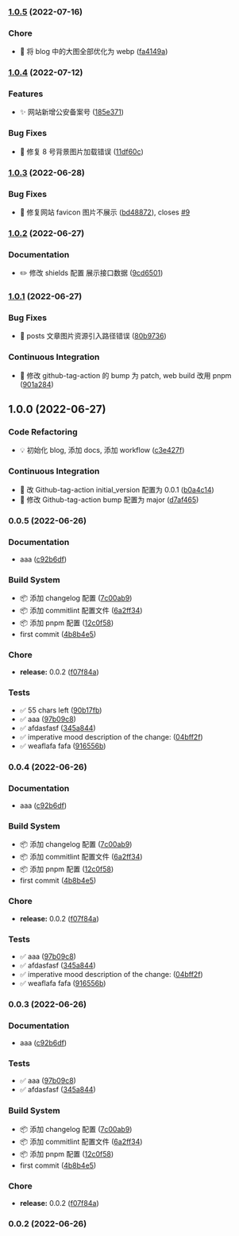 ### [1.0.5](https://github.com/yoolu-cn/blog/compare/v1.0.4...v1.0.5) (2022-07-16)

### Chore

- 🚀 将 blog 中的大图全部优化为 webp ([fa4149a](https://github.com/yoolu-cn/blog/commit/fa4149a47f48b3ee053810fa0f180acbc0de0e1a))

### [1.0.4](https://github.com/yoolu-cn/blog/compare/v1.0.3...v1.0.4) (2022-07-12)

### Features

- ✨ 网站新增公安备案号 ([185e371](https://github.com/yoolu-cn/blog/commit/185e37172e6c975670379acfab0798a012dc66e2))

### Bug Fixes

- 🐛 修复 8 号背景图片加载错误 ([11df60c](https://github.com/yoolu-cn/blog/commit/11df60c9d4cc0a9610dfe98654217b27eb108bbf))

### [1.0.3](https://github.com/yoolu-cn/blog/compare/v1.0.2...v1.0.3) (2022-06-28)

### Bug Fixes

- 🐛 修复网站 favicon 图片不展示 ([bd48872](https://github.com/yoolu-cn/blog/commit/bd48872449201e1e46b1ae0580df04cff694d372)), closes [#9](https://github.com/yoolu-cn/blog/issues/9)

### [1.0.2](https://github.com/yoolu-cn/blog/compare/v1.0.1...v1.0.2) (2022-06-27)

### Documentation

- ✏️ 修改 shields 配置 展示接口数据 ([9cd6501](https://github.com/yoolu-cn/blog/commit/9cd6501396bb5079b8fc164aaefe50ad1c0c19f5))

### [1.0.1](https://github.com/yoolu-cn/blog/compare/v1.0.0...v1.0.1) (2022-06-27)

### Bug Fixes

- 🐛 posts 文章图片资源引入路径错误 ([80b9736](https://github.com/yoolu-cn/blog/commit/80b9736e0391baf6317934381d1b2b4a6990c530))

### Continuous Integration

- 🎡 修改 github-tag-action 的 bump 为 patch, web build 改用 pnpm ([901a284](https://github.com/yoolu-cn/blog/commit/901a2844dcfda10761816acab44bba2245a28239))

## 1.0.0 (2022-06-27)

### Code Refactoring

- 💡 初始化 blog, 添加 docs, 添加 workflow ([c3e427f](https://github.com/yoolu-cn/blog/commit/c3e427fb920407200e58fdaed092ece0e4042649))

### Continuous Integration

- 🎡 改 Github-tag-action initial_version 配置为 0.0.1 ([b0a4c14](https://github.com/yoolu-cn/blog/commit/b0a4c145afce4906ffdde1277f7cb8ca63deeacd))
- 🎡 修改 Github-tag-action bump 配置为 major ([d7af465](https://github.com/yoolu-cn/blog/commit/d7af46527487959ff5934bdae13c16f950b9ed45))

### 0.0.5 (2022-06-26)

### Documentation

- aaa ([c92b6df](https://github.com/yoolu-cn/blog/commit/c92b6dfce282971f3c5397314a9c0748f66d89da))

### Build System

- 📦 添加 changelog 配置 ([7c00ab9](https://github.com/yoolu-cn/blog/commit/7c00ab943184f58b08c230ab4be377adbd994f36))
- 📦 添加 commitlint 配置文件 ([6a2ff34](https://github.com/yoolu-cn/blog/commit/6a2ff347aa29606a5c1ba41659f4e6cb1650db66))
- 📦 添加 pnpm 配置 ([12c0f58](https://github.com/yoolu-cn/blog/commit/12c0f58fccb9c7da62a6e9c65f793ed16141e002))
- first commit ([4b8b4e5](https://github.com/yoolu-cn/blog/commit/4b8b4e54fbb428b39837573dc13be0ce438ad6f2))

### Chore

- **release:** 0.0.2 ([f07f84a](https://github.com/yoolu-cn/blog/commit/f07f84aa18cf0bc25658e84da696cd914a0f8804))

### Tests

- ✅ 55 chars left ([90b17fb](https://github.com/yoolu-cn/blog/commit/90b17fb9633925ffbd24a4b8c2af7096914357af))
- ✅ aaa ([97b09c8](https://github.com/yoolu-cn/blog/commit/97b09c86aba22d00afe29e48e02b1d31bf6dcead))
- ✅ afdasfasf ([345a844](https://github.com/yoolu-cn/blog/commit/345a844f4c62827677c74a2a71ddfd6afca9693d))
- ✅ imperative mood description of the change: ([04bff2f](https://github.com/yoolu-cn/blog/commit/04bff2f48153aae0825c7a6222a1ab727483520c))
- ✅ weaflafa fafa ([916556b](https://github.com/yoolu-cn/blog/commit/916556b4999ccbf6eb787bb51883b4754193d8f5))

### 0.0.4 (2022-06-26)

### Documentation

- aaa ([c92b6df](https://github.com/yoolu-cn/blog/commit/c92b6dfce282971f3c5397314a9c0748f66d89da))

### Build System

- 📦 添加 changelog 配置 ([7c00ab9](https://github.com/yoolu-cn/blog/commit/7c00ab943184f58b08c230ab4be377adbd994f36))
- 📦 添加 commitlint 配置文件 ([6a2ff34](https://github.com/yoolu-cn/blog/commit/6a2ff347aa29606a5c1ba41659f4e6cb1650db66))
- 📦 添加 pnpm 配置 ([12c0f58](https://github.com/yoolu-cn/blog/commit/12c0f58fccb9c7da62a6e9c65f793ed16141e002))
- first commit ([4b8b4e5](https://github.com/yoolu-cn/blog/commit/4b8b4e54fbb428b39837573dc13be0ce438ad6f2))

### Chore

- **release:** 0.0.2 ([f07f84a](https://github.com/yoolu-cn/blog/commit/f07f84aa18cf0bc25658e84da696cd914a0f8804))

### Tests

- ✅ aaa ([97b09c8](https://github.com/yoolu-cn/blog/commit/97b09c86aba22d00afe29e48e02b1d31bf6dcead))
- ✅ afdasfasf ([345a844](https://github.com/yoolu-cn/blog/commit/345a844f4c62827677c74a2a71ddfd6afca9693d))
- ✅ imperative mood description of the change: ([04bff2f](https://github.com/yoolu-cn/blog/commit/04bff2f48153aae0825c7a6222a1ab727483520c))
- ✅ weaflafa fafa ([916556b](https://github.com/yoolu-cn/blog/commit/916556b4999ccbf6eb787bb51883b4754193d8f5))

### 0.0.3 (2022-06-26)

### Documentation

- aaa ([c92b6df](https://github.com/yoolu-cn/blog/commit/c92b6dfce282971f3c5397314a9c0748f66d89da))

### Tests

- ✅ aaa ([97b09c8](https://github.com/yoolu-cn/blog/commit/97b09c86aba22d00afe29e48e02b1d31bf6dcead))
- ✅ afdasfasf ([345a844](https://github.com/yoolu-cn/blog/commit/345a844f4c62827677c74a2a71ddfd6afca9693d))

### Build System

- 📦 添加 changelog 配置 ([7c00ab9](https://github.com/yoolu-cn/blog/commit/7c00ab943184f58b08c230ab4be377adbd994f36))
- 📦 添加 commitlint 配置文件 ([6a2ff34](https://github.com/yoolu-cn/blog/commit/6a2ff347aa29606a5c1ba41659f4e6cb1650db66))
- 📦 添加 pnpm 配置 ([12c0f58](https://github.com/yoolu-cn/blog/commit/12c0f58fccb9c7da62a6e9c65f793ed16141e002))
- first commit ([4b8b4e5](https://github.com/yoolu-cn/blog/commit/4b8b4e54fbb428b39837573dc13be0ce438ad6f2))

### Chore

- **release:** 0.0.2 ([f07f84a](https://github.com/yoolu-cn/blog/commit/f07f84aa18cf0bc25658e84da696cd914a0f8804))

### 0.0.2 (2022-06-26)
